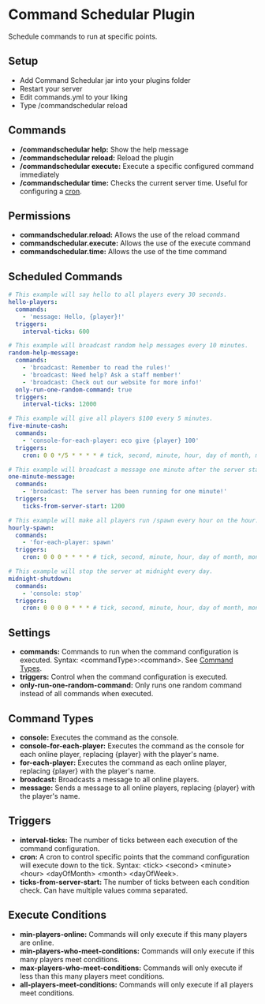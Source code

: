 # Command Schedular Plugin
Schedule commands to run at specific points.

## Setup
- Add Command Schedular jar into your plugins folder
- Restart your server
- Edit commands.yml to your liking
- Type /commandschedular reload

## Commands
- **/commandschedular help:** Show the help message
- **/commandschedular reload:** Reload the plugin
- **/commandschedular execute:** Execute a specific configured command immediately
- **/commandschedular time:** Checks the current server time. Useful for configuring a [cron](#triggers).

## Permissions
- **commandschedular.reload:** Allows the use of the reload command
- **commandschedular.execute:** Allows the use of the execute command
- **commandschedular.time:** Allows the use of the time command

## Scheduled Commands
```yaml
# This example will say hello to all players every 30 seconds.
hello-players:
  commands:
    - 'message: Hello, {player}!'
  triggers:
    interval-ticks: 600

# This example will broadcast random help messages every 10 minutes.
random-help-message:
  commands:
    - 'broadcast: Remember to read the rules!'
    - 'broadcast: Need help? Ask a staff member!'
    - 'broadcast: Check out our website for more info!'
  only-run-one-random-command: true
  triggers:
    interval-ticks: 12000

# This example will give all players $100 every 5 minutes.
five-minute-cash:
  commands:
    - 'console-for-each-player: eco give {player} 100'
  triggers:
    cron: 0 0 */5 * * * * # tick, second, minute, hour, day of month, month, day of week

# This example will broadcast a message one minute after the server starts.
one-minute-message:
  commands:
    - 'broadcast: The server has been running for one minute!'
  triggers:
    ticks-from-server-start: 1200

# This example will make all players run /spawn every hour on the hour.
hourly-spawn:
  commands:
    - 'for-each-player: spawn'
  triggers:
    cron: 0 0 0 * * * * # tick, second, minute, hour, day of month, month, day of week

# This example will stop the server at midnight every day.
midnight-shutdown:
  commands:
    - 'console: stop'
  triggers:
    cron: 0 0 0 0 * * * # tick, second, minute, hour, day of month, month, day of week
```

## Settings
- **commands:** Commands to run when the command configuration is executed. Syntax: &lt;commandType&gt;:&lt;command&gt;. See [Command Types](#command-types).
- **triggers:** Control when the command configuration is executed.
- **only-run-one-random-command:** Only runs one random command instead of all commands when executed.

## Command Types
- **console:** Executes the command as the console.
- **console-for-each-player:** Executes the command as the console for each online player, replacing {player} with the player's name.
- **for-each-player:** Executes the command as each online player, replacing {player} with the player's name.
- **broadcast:** Broadcasts a message to all online players.
- **message:** Sends a message to all online players, replacing {player} with the player's name.

## Triggers
- **interval-ticks:** The number of ticks between each execution of the command configuration.
- **cron:** A cron to control specific points that the command configuration will execute down to the tick. Syntax: &lt;tick&gt; &lt;second&gt; &lt;minute&gt; &lt;hour&gt; &lt;dayOfMonth&gt; &lt;month&gt; &lt;dayOfWeek&gt;.
- **ticks-from-server-start:** The number of ticks between each condition check. Can have multiple values comma separated.

## Execute Conditions
- **min-players-online:** Commands will only execute if this many players are online.
- **min-players-who-meet-conditions:** Commands will only execute if this many players meet conditions.
- **max-players-who-meet-conditions:** Commands will only execute if less than this many players meet conditions.
- **all-players-meet-conditions:** Commands will only execute if all players meet conditions.